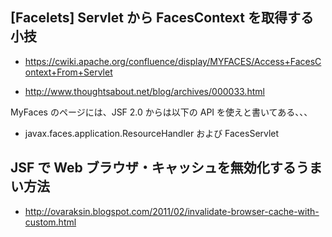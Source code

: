 ## [Facelets] Servlet から  FacesContext を取得する小技


* https://cwiki.apache.org/confluence/display/MYFACES/Access+FacesContext+From+Servlet

* http://www.thoughtsabout.net/blog/archives/000033.html

MyFaces のページには、JSF 2.0 からは以下の API を使えと書いてある、、、
* javax.faces.application.ResourceHandler および FacesServlet


## JSF で Web ブラウザ・キャッシュを無効化するうまい方法

* http://ovaraksin.blogspot.com/2011/02/invalidate-browser-cache-with-custom.html


